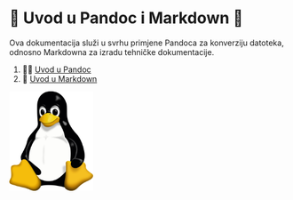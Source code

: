 # 🍕 Uvod u Pandoc i Markdown 🍕
Ova dokumentacija služi u svrhu primjene Pandoca za konverziju datoteka, odnosno Markdowna za izradu tehničke dokumentacije.

1. 🍄‍🟫 [Uvod u Pandoc](02-pandoc-primjeri-konverzije.md) 
2. 🎂 [Uvod u Markdown](docs/01-markdown-primjeri.md)

<img src="Tux.png" width="30%">
